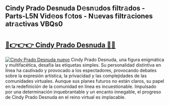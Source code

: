 ## Cindy Prado Desnuda D𝚎sn𝚞dos filtr𝚊dos - Parts-L5N Vid𝚎os f𝚘tos - N𝚞evas filtr𝚊ciones atr𝚊ctivas VBQs0

# <h2><a href="http://mb0c4d.tromn.icu/?c=Cindy+Prado+Desnuda">🔗👉👉👉 Cindy Prado Desnuda 🔗🔗</a></h2>

[![Cindy Prado Desnuda nuevo](https://i.imgur.com/pEAQMta.gif)](http://mb0c4d.tromn.icu/?c=Cindy+Prado+Desnuda)
Cindy Prado Desnuda, una figura enigmática y multifacética, desafía las etiquetas simples. Su personalidad distintiva en línea ha cautivado y provocado a los espectadores, provocando debates sobre la expresión artística, la privacidad y las complejidades de las comunidades virtuales. Aunque sus planes futuros no están claros, su papel en la redefinición de la comunidad en línea es incuestionable. Impulsado por una determinación inquebrantable y un encanto innegable, el progreso de Cindy Prado Desnuda en el reino virtual es implacable.

